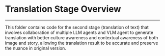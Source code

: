 # Translation Stage Overview
---

This folder contains code for the second stage (translation of text) that involves collaboration of multiple LLM agents and VLM agent to generate translation with better culture awareness and contextual awareness of both image and story, allowing the translation result to be accurate and preserve the nuance in original version.
